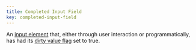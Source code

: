 ```yaml
---
title: Completed Input Field
key: completed-input-field
---
```


An [input element](https://www.w3.org/TR/html52/sec-forms.html#the-input-element) that, either through user interaction or programmatically, has had its [dirty value flag](https://www.w3.org/TR/html52/sec-forms.html#input-dirty-value-flag) set to true.
